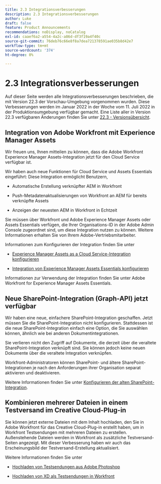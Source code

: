 ```yaml
---
title: 2.3 Integrationsverbesserungen
description: 2.3 Integrationsverbesserungen
author: Luke
draft: false
feature: Product Announcements
recommendations: noDisplay, noCatalog
exl-id: caaef6a2-a554-4a2c-a86d-df3f19a4f40c
source-git-commit: 76deb76c66e8f8a7dea721378591ae035b8d42e7
workflow-type: tm+mt
source-wordcount: '374'
ht-degree: 0%

---
```


# 2.3 Integrationsverbesserungen

Auf dieser Seite werden alle Integrationsverbesserungen beschrieben, die mit Version 22.3 der Vorschau-Umgebung vorgenommen wurden. Diese Verbesserungen werden im Januar 2022 in der Woche vom 11. Juli 2022 in der Produktionsumgebung verfügbar gemacht. Eine Liste aller in Version 22.3 verfügbaren Änderungen finden Sie unter [22.3 - Versionsübersicht](/help/quicksilver/product-announcements/product-releases/22.3-release-activity/22-3-release-overview.md).

## Integration von Adobe Workfront mit Experience Manager Assets

Wir freuen uns, Ihnen mitteilen zu können, dass die Adobe Workfront Experience Manager Assets-Integration jetzt für den Cloud Service verfügbar ist.

Wir haben auch neue Funktionen für Cloud Service und Assets Essentials eingeführt: Diese Integration ermöglicht Benutzern,

* Automatische Erstellung verknüpfter AEM in Workfront

* Push-Metadatenaktualisierungen von Workfront an AEM für bereits verknüpfte Assets

* Anzeigen der neuesten AEM in Workfront in Echtzeit


Sie müssen über Workfront und Adobe Experience Manager Assets oder Assets Essentials verfügen, die Ihrer Organisations-ID in der Adobe Admin Console zugeordnet sind, um diese Integration nutzen zu können. Weitere Informationen erhalten Sie von Ihrem Adobe-Vertriebsmitarbeiter.

Informationen zum Konfigurieren der Integration finden Sie unter

* [Experience Manager Assets as a Cloud Service-Integration konfigurieren](/help/quicksilver/administration-and-setup/configure-integrations/configure-aacs-integration.md)

* [Integration von Experience Manager Assets Essentials konfigurieren](/help/quicksilver/documents/adobe-workfront-for-experience-manager-assets-essentials/setup-asset-essentials.md)


Informationen zur Verwendung der Integration finden Sie unter Adobe Workfront for Experience Manager Assets Essentials.

## Neue SharePoint-Integration (Graph-API) jetzt verfügbar

Wir haben eine neue, einfachere SharePoint-Integration geschaffen. Jetzt müssen Sie die SharePoint-Integration nicht konfigurieren. Stattdessen ist die neue SharePoint-Integration einfach eine Option, die Sie auswählen können, ähnlich wie bei anderen Dokumentintegrationen.

Sie verlieren nicht den Zugriff auf Dokumente, die derzeit über die veraltete SharePoint-Integration verknüpft sind. Sie können jedoch keine neuen Dokumente über die veraltete Integration verknüpfen.

Workfront-Administratoren können SharePoint- und ältere SharePoint-Integrationen je nach den Anforderungen ihrer Organisation separat aktivieren und deaktivieren.

Weitere Informationen finden Sie unter [Konfigurieren der alten SharePoint-Integration](/help/quicksilver/administration-and-setup/configure-integrations/configure-sharepoint-integration.md).

## Kombinieren mehrerer Dateien in einem Testversand im Creative Cloud-Plug-in

Sie können jetzt externe Dateien mit dem Inhalt hochladen, den Sie in Adobe Workfront für das Creative Cloud-Plug-in erstellt haben, um in Workfront Testsendungen mit mehreren Dateien zu erstellen. Außenstehende Dateien werden in Workfront als zusätzliche Testversand-Seiten angezeigt. Mit dieser Verbesserung haben wir auch das Erscheinungsbild der Testversand-Erstellung aktualisiert.

Weitere Informationen finden Sie unter

* [Hochladen von Testsendungen aus Adobe Photoshop](/help/quicksilver/workfront-integrations-and-apps/adobe-workfront-for-creative-cloud/wf-cc-proofs-ps.md)

* [Hochladen von XD als Testsendungen in Workfront](/help/quicksilver/workfront-integrations-and-apps/adobe-workfront-for-creative-cloud/wf-adobe-xd-proofs.md)
